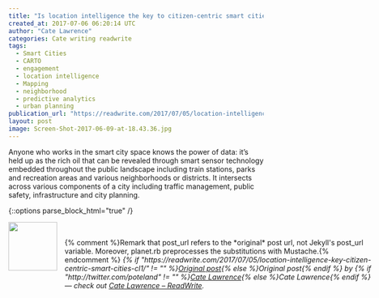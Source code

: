 ```yaml
---
title: "Is location intelligence the key to citizen-centric smart cities?"
created_at: 2017-07-06 06:20:14 UTC
author: "Cate Lawrence"
categories: Cate writing readwrite
tags: 
  - Smart Cities
  - CARTO
  - engagement
  - location intelligence
  - Mapping
  - neighborhood
  - predictive analytics
  - urban planning
publication_url: "https://readwrite.com/2017/07/05/location-intelligence-key-citizen-centric-smart-cities-cl1/"
layout: post
image: Screen-Shot-2017-06-09-at-18.43.36.jpg
---
```

Anyone who works in the smart city space knows the power of data: it’s held up as the rich oil that can be revealed through smart sensor technology embedded throughout the public landscape including train stations, parks and recreation areas and various neighborhoods or districts. It intersects across various components of a city including traffic management, public safety, infrastructure and city planning.


{::options parse_block_html="true" /}
<div class="author">
   <img src="http://www.rss-specifications.com/rss-spec-rss.gif" style="width: 96px; height: 96;">
   <span style="position: absolute; padding: 32px 15px;">{% comment %}Remark that post_url refers to the *original* post url, not Jekyll's post_url variable. Moreover, planet.rb preprocesses the substitutions with Mustache.{% endcomment %}
      <i>{% if "https://readwrite.com/2017/07/05/location-intelligence-key-citizen-centric-smart-cities-cl1/" != "" %}<a href="https://readwrite.com/2017/07/05/location-intelligence-key-citizen-centric-smart-cities-cl1/">Original post</a>{% else %}Original post{% endif %} by {% if "http://twitter.com/poteland" != "" %}<a href="http://twitter.com/poteland">Cate Lawrence</a>{% else %}Cate Lawrence{% endif %} &mdash; check out <a href="https://readwrite.com">Cate Lawrence – ReadWrite</a>.</i>
  </span>
</div>
